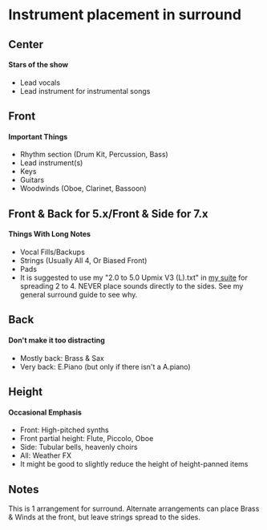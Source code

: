 # Instrument placement in surround
## Center
#### Stars of the show
- Lead vocals
- Lead instrument for instrumental songs

## Front
#### Important Things
- Rhythm section (Drum Kit, Percussion, Bass)
- Lead instrument(s)
- Keys
- Guitars
- Woodwinds (Oboe, Clarinet, Bassoon)

## Front & Back for 5.x/Front & Side for 7.x
#### Things With Long Notes
- Vocal Fills/Backups
- Strings (Usually All 4, Or Biased Front)
- Pads
- It is suggested to use my "2.0 to 5.0 Upmix V3 (L).txt" in [my suite](https://github.com/junh1024/Reaper-Surround#introduction) for spreading 2 to 4. NEVER place sounds directly to the sides. See my general surround guide to see why.

## Back
#### Don't make it too distracting
- Mostly back: Brass & Sax
- Very back: E.Piano (but only if there isn't a A.piano)

## Height
#### Occasional Emphasis
- Front: High-pitched synths
- Front partial height: Flute, Piccolo, Oboe
- Side: Tubular bells, heavenly choirs
- All: Weather FX
- It might be good to slightly reduce the height of height-panned items

## Notes
This is 1 arrangement for surround. Alternate arrangements can place Brass & Winds at the front, but leave strings spread to the sides.
